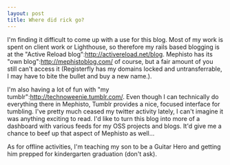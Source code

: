 ```yaml
--- 
layout: post
title: Where did rick go?
---
```

I'm finding it difficult to come up with a use for this blog.  Most of my work is spent on client work or Lighthouse, so therefore my rails based blogging is at the "Active Reload blog":http://activereload.net/blog.  Mephisto has its "own blog":http://mephistoblog.com/ of course, but a fair amount of you still can't access it (Registerfly has my domains locked and untransferrable, I may have to bite the bullet and buy a new name.).

I'm also having a lot of fun with "my tumblr":http://technoweenie.tumblr.com/.  Even though I can technically do everything there in Mephisto, Tumblr provides a nice, focused interface for tumbling.  I've pretty much ceased my twitter activity lately, I can't imagine it was anything exciting to read.  I'd like to turn this blog into more of a dashboard with various feeds for my OSS projects and blogs.  It'd give me a chance to beef up that aspect of Mephisto as well...

As for offline activities, I'm teaching my son to be a Guitar Hero and getting him prepped for kindergarten graduation (don't ask).
